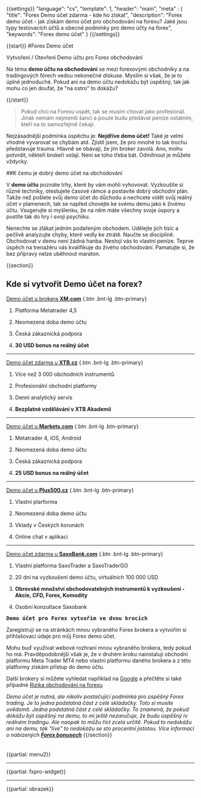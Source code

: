 {{settings}}
  "language": "cs",
  "template": 1,
  "header": "main",
  "meta" : {
    "title": "Forex Demo účet zdarma - kde ho získat",
    "description": "Forex demo účet - jak získám demo účet pro obchodování na forexu? Jaké jsou typy testovacích účtů a obecné podmínky pro demo účty na forex",
    "keywords": "Forex demo účet"
  }
{{/settings}}

<div class="row">
<div class="col-md-9" role="main" markdown="1">


{{start}}
#Forex Demo účet

Vytvoření / Otevření Demo účtu pro Forex obchodování

Na téma **demo účtu na obchodování** se mezi forexovými obchodníky a na tradingových fórech vedou nekonečné diskuse. Myslím si však, že je to úplně jednoduché. Pokud ani na demo účtu nedokážu být úspěšný, tak jak mohu co jen doufat, že "na ostro" to dokážu? 



{{/start}}

>Pokud chci na Forexu uspět, tak se musím chovat jako profesionál. Jinak nemám nejmenší šanci a pouze budu předávat peníze ostatním, kteří na to samozřejmě čekají.

Nejzásadnější podmínka úspěchu je: **Nejdříve demo účet!** Také je velmi vhodné vyvarovat se chybám atd. Zjistil jsem, že pro mnohé to tak trochu představuje trauma. Hlavně se obávají, že jim broker zavolá. Ano, mohu potvrdit, někteří brokeři volají. Není se toho třeba bát. Odmítnout je můžete vždycky.
    
##K čemu je dobrý demo účet na obchodování

V **demo účtu** poznáte trhy, které by vám mohli vyhovovat. Vyzkoušíte si různé techniky, otestujete časové rámce a postavíte dobrý obchodní plán. Takže než pošlete svůj demo účet do důchodu a nechcete vidět svůj reálný účet v plamenech, tak se napřed chovejte ke svému demu jako k živému účtu. Vsugerujte si myšlenku, že na něm máte všechny svoje úspory a pustíte tak do hry i svoji psychiku. 

Nenechte se zlákat jedním podařeným obchodem. Udělejte jich tisíc a pečlivě analyzujte chyby, které vedly ke ztrátě. Naučte se disciplíně. Obchodovat v demu není žádná hanba. Nestojí vás to vlastní peníze. Teprve úspěch na trenažéru vás kvalifikuje do živého obchodování. Pamatujte si, že bez přípravy nelze uběhnout maraton.

{{section}}
## Kde si vytvořit Demo účet na forex?


[Demo účet u brokera **XM.com**](http://clicks.pipaffiliates.com/afs/come.php?cid=46271&ctgid=17&atype=1&langcode=en&brandid=3 "Xm demo") {.btn .bnt-lg .btn-primary}

1. Platforma Metatrader 4,5

2. Neomezená doba demo účtu

3. Česká zákaznická podpora

4. **30 USD bonus na reálný účet**

- - -

[Demo účet zdarma u **XTB.cz**](http://blog.forexsrovnavac.cz/dxtb "Xtb Demo") {.btn .bnt-lg .btn-primary}

1. Více než 3 000 obchodních instrumentů

2. Profesionální obchodní platformy

3. Denní analytický servis

4. **Bezplatné vzdělávání v XTB Akademii**
- - -

[Demo účet u **Markets.com**](http://serv.markets.com/promoRedirect?key=ej0xMzg0ODcwNiZsPTEzODQ4NzAzJnA9MTAxNjA%3D "Markets demo") {.btn .bnt-lg .btn-primary}

1. Metatrader 4, iOS, Android

2. Neomezená doba demo účtu

3. Česká zákaznická podpora

4. **25 USD bonus na reálný účet**
- - -

[Demo účet u **Plus500.cz**](http://blog.forexsrovnavac.cz/plus500cz "Plus500 demo") {.btn .bnt-lg .btn-primary}

1. Vlastní plarforma

2. Neomezená doba demo účtu

3. Vklady v Českých korunách

4. Online chat v aplikaci

- - -

[Demo účet zdarma u **SaxoBank.com**](http://blog.forexsrovnavac.cz/saxodemocz "SaxoBank Demo") {.btn .bnt-lg .btn-primary}

1. Vlastní platforma SaxoTrader a SaxoTraderGO

2. 20 dní na vyzkoušení demo účtu, virtuálních 100 000 USD

3. **Obrovské množství obchodovatelných instrumentů k vyzkoušení - Akcie, CFD, Forex, Komodity**

4. Osobní konzultace Saxobank  



<b><big>`Demo účet pro Forex vytvořím ve dvou krocích`</big></b>

Zaregistruji se na stránkách mnou vybraného Forex brokera a vytvořím si přihlašovací údaje pro můj Forex demo účet.

Mohu buď využívat webové rozhraní mnou vybraného brokera, tedy pokud ho má. Pravděpodobnější však je, že v druhém kroku nainstaluji obchodní platformu Meta Trader MT4 nebo vlastní platformu daného brokera a z této platformy získám přístup do demo účtu.

Další brokery si můžete vyhledat například na [Google](https://www.google.cz/webhp?sourceid=chrome-instant&ion=1&espv=2&ie=UTF-8#q=srovn%C3%A1n%C3%AD%20forex%20broker%C5%AF) a přečtěte si také případné [Rizika obchodování na forexu](http://www.forexsrovnavac.cz/rizika-obchodovani-na-forexu)

*Demo účet je nutná, ale nikoliv postačující podmínka pro úspěšný Forex trading. Je to jedna podstatná část z celé skládačky. Toto si musíte uvědomit. Jedna podstatná část z celé skládačky. To znamená, že pokud dokážu být úspěšný na demu, to mi ještě nezaručuje, že budu úspěšný iv reálném tradingu. Ale naopak to můžu říct zcela určitě. Pokud to nedokážu ani na demu, tak "live" to nedokážu se sto procentní jistotou. Více informací o nabízených [**Forex bonusech**](http://www.forexsrovnavac.cz/forex-bonus-no-deposit-bez-vkladu "Forex bonus")*
{{/section}}






</div>
<div class="col-md-3" markdown="1">
<div class="well" markdown="1" style="margin-top: 2.5em">

{{partial: menu2}}

</div>


- - -

{{partial: fxpro-widget}}

- - -
{{partial: obrazek}}

</div>
</div>
